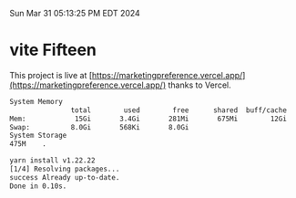 Sun Mar 31 05:13:25 PM EDT 2024

# vite Fifteen


This project is live at [https://marketingpreference.vercel.app/](https://marketingpreference.vercel.app/) thanks to Vercel.

```bash
System Memory
               total        used        free      shared  buff/cache   available
Mem:            15Gi       3.4Gi       281Mi       675Mi        12Gi        11Gi
Swap:          8.0Gi       568Ki       8.0Gi
System Storage
475M	.
```
```bash
yarn install v1.22.22
[1/4] Resolving packages...
success Already up-to-date.
Done in 0.10s.
```
